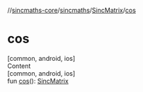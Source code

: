 //[sincmaths-core](../../../index.md)/[sincmaths](../index.md)/[SincMatrix](index.md)/[cos](cos.md)



# cos  
[common, android, ios]  
Content  
[common, android, ios]  
fun [cos](cos.md)(): [SincMatrix](index.md)  



